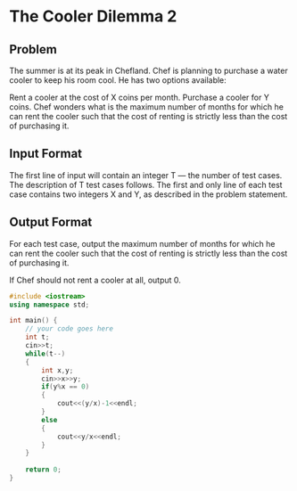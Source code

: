 # The Cooler Dilemma 2
## Problem
The summer is at its peak in Chefland. Chef is planning to purchase a water cooler to keep his room cool. He has two options available:

Rent a cooler at the cost of X coins per month.
Purchase a cooler for Y coins.
Chef wonders what is the maximum number of months for which he can rent the cooler such that the cost of renting is strictly less than the cost of purchasing it.

## Input Format
The first line of input will contain an integer T — the number of test cases. The description of T test cases follows.
The first and only line of each test case contains two integers X and Y, as described in the problem statement.
## Output Format
For each test case, output the maximum number of months for which he can rent the cooler such that the cost of renting is strictly less than the cost of purchasing it.

If Chef should not rent a cooler at all, output 0.

```cpp
#include <iostream>
using namespace std;

int main() {
	// your code goes here
	int t;
	cin>>t;
	while(t--)
	{
	    int x,y;
	    cin>>x>>y;
	    if(y%x == 0)
	    {
	        cout<<(y/x)-1<<endl;
	    }
	    else
	    {
	        cout<<y/x<<endl;
	    }
	}
	
	return 0;
}
```
